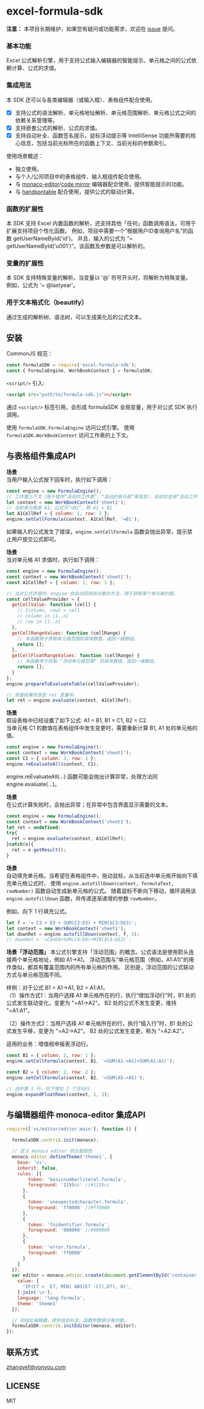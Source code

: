 # excel-formula-sdk

**注意：** 
本项目长期维护，如果您有疑问或功能需求，欢迎在 [issue](https://github.com/yezhang/excel-formula-sdk/issues) 提问。

### 基本功能
Excel 公式解析引擎，用于支持公式输入编辑器的智能提示、单元格之间的公式依赖计算、公式的求值。

### 集成用法
本 SDK 还可以与各类编辑器（或输入框）、表格组件配合使用。
- [x] 支持公式的语法解析、单元格地址解析、单元格范围解析、单元格公式之间的依赖关系管理等。
- [x] 支持嵌套公式的解析、公式的求值。
- [x] 支持自动补全、函数签名提示、鼠标浮动提示等 IntelliSense 功能所需要的核心信息，包括当前光标所在的函数上下文、当前光标的参数索引。

使用场景概述：
- 独立使用。
- 与个人/公司项目中的表格组件、输入框组件配合使用。
- 与 [monaco-editor](https://www.npmjs.com/package/monaco-editor)/[code mirror](https://www.npmjs.com/package/codemirror) 编辑器配合使用，提供智能提示的功能。
- 与 [handsontable](https://www.npmjs.com/package/handsontable) 配合使用，提供公式的联动计算。


### 函数的扩展性
本 SDK 支持 Excel 内置函数的解析，还支持其他「任何」函数调用语法，可用于扩展支持项目个性化函数。
例如，项目中需要一个“根据用户ID查询用户名”的函数 getUserNameById('id')。
并且，输入的公式为 “= getUserNameById('u001')”。该函数及参数是可以解析的。

### 变量的扩展性
本 SDK 支持特殊变量的解析。当变量以 '@' 符号开头时，将解析为特殊变量。
例如，公式为 '= @lastyear'。

### 用于文本格式化（beautify）
通过生成的解析树、语法树，可以生成美化后的公式文本。

## 安装

CommonJS 规范：
```js
const formulaSDK = require('excel-formula-sdk');
const { FormulaEngine, WorkBookContext } = formulaSDK;
```

`<script/>` 引入:
```html
<script src="path/to/formula-sdk.js"></script>
```

通过 `<script/>` 标签引用，会形成 formulaSDK 全局变量，用于对公式 SDK 执行调用。

使用 `formulaSDK.FormulaEngine` 访问公式引擎。
使用 `formulaSDK.WorkBookContext` 访问工作表的上下文。

## 与表格组件集成API

**场景**  
当用户输入公式按下回车时，执行如下调用：
```js
const engine = new FormulaEngine();
// 工作簿上下文（用于提供“活动的工作表”，“活动的单元格”等信息），目前仅支持“活动工作表”。
let context = new WorkBookContext('sheet1'); 
// 当前单元格是 A1，公式为“=B1”，即 A1 = B1
let A1CellRef = { column: 1, row: 1 }; 
engine.setCellFormula(context, A1CellRef, '=B1');
```

如果输入的公式发生了错误，`engine.setCellFormula` 函数会抛出异常，提示禁止用户提交公式即可。

**场景**  
当对单元格 A1 求值时，执行如下调用：
```js
const engine = new FormulaEngine();
const context = new WorkBookContext('sheet1');
const A1CellRef = { column: 1, row: 1 };

// 当对公式求值时，engine 会自动回调该对象的方法，用于获取某个单元格的值。
const cellValueProvider = {
  getCellValue: function (cell) {
    // {column, row} = cell
    // column in [1..n]
    // row in [1..n]
  },
  getCellRangeValues: function (cellRange) {
    // 本函数用于获取单元格范围的具体数值，返回一维数组。
    return [];
  },
  getCellFloatRangeValues: function (cellRange) {
    // 本函数用于获取 “浮动单元格范围” 的具体数值，返回一维数组。
    return [];
  }
};
engine.prepareToEvaluateTable(cellValueProvider);

// 求值结果存放至 ret 变量中。
let ret = engine.evaluate(context, A1CellRef);
```

**场景**  
假设表格中已经设置了如下公式: A1 = B1, B1 = C1, B2 = C2.  
当单元格 C1 的数值在表格组件中发生变更时，需要重新计算 B1, A1 处的单元格的值。
```js
const engine = new FormulaEngine();
const context = new WorkBookContext('sheet1');
const C1 = { column: 3, row: 1 };
engine.reEvaluateAll(context, C1);
```

engine.reEvaluateAll(...) 函数可能会抛出计算异常，处理方法同 engine.evaluate(...)。

**场景**  
在公式计算失败时，会抛出异常；在异常中包含界面显示需要的文本。
```js
const engine = new FormulaEngine();
const context = new WorkBookContext('sheet1');
let ret = undefined;
try{
  ret = engine.evaluate(context, A1CellRef);
}catch(e){
  ret = e.getResult();
}
```

**场景**  
自动填充单元格。当希望在表格组件中，拖动鼠标，从当前选中单元格开始向下填充单元格公式时，
使用 `engine.autofillDown(context, formulaText, rowNumber)` 函数自动生成新单元格的公式。
随着鼠标不断向下移动，循环调用该 `engine.autofillDown` 函数，并传递逐渐递增的参数 `rowNumber`。

例如，向下 1 行填充公式。
```js
let f = '= C3 + D3 + SUM(C3:D3) + MIN($C3:D$3)';
let context = new WorkBookContext('sheet1');
let downRet = engine.autofillDown(context, f, 1);
// downRet = '=C4+D4+SUM(C4:D4)+MIN($C4:D$3)';
```

**场景「浮动范围」**
本公式引擎支持「浮动范围」的概念。公式语法是使用箭头连接两个单元格地址，例如 A1->A1。
浮动范围与“单元格范围（例如，A1:A1)”的用作类似，都具有覆盖范围内的所有单元格的作用。
区别是，浮动范围的公式联动方式与单元格范围不同。

样例：对于公式 B1 = A1->A1, B2 = A1:A1，  
（1）操作方式1：当用户选择 A1 单元格所在的行，执行“增加浮动行”时，B1 处的公式发生联动变化，变更为 "=A1->A2"。
B2 处的公式不发生变更，维持 "=A1:A1"。

（2）操作方式2：当用户选择 A1 单元格所在的行，执行“插入行”时，B1 处的公式发生平移，变更为 "=A2->A2"。
B2 处的公式发生变更，称为 "=A2:A2"。

适用的业务：增值税申报表浮动行。

```js
const B1 = { column: 2, row: 1 };
engine.setCellFormula(context, B1, '=SUM(A1->A1)+SUM(A1:A1)');

const B2 = { column: 2, row: 2 };
engine.setCellFormula(context, B2, '=SUM(A5->A5)');

// 选中第 1 行，向下增加 2 个浮动行
engine.expandFloatRows(context, 1, 2);
```


## 与编辑器组件 monoca-editor 集成API

```js
require(['vs/editor/editor.main'], function () {

  formulaSDK.contrib.init(monaco);

  // 定义 monaco editor 的主题颜色
  monaco.editor.defineTheme('theme1', {
    base: 'vs',
    inherit: false,
    rules: [{
        token: 'basicnumberliteral.formula',
        foreground: '1155cc' //#1155cc
      },
      {
        token: 'unexpectedcharacter.formula',
        foreground: 'ff0000' //#ff0000
      },
      {
        token: 'fnidentifier.formula',
        foreground: '000000' //#000000
      },
      {
        token: 'error.formula',
        foreground: 'ff0000'
      }
    ]
  });      
  var editor = monaco.editor.create(document.getElementById('container'), {
    value: [
      'IF(C7 <  E7, MIN( ABS(E7 -C7),D7), 0)',
    ].join('\n'),
    language: 'lang-formula',
    theme: 'theme1'
  });

  // 初始化编辑器，提供自动补全、函数参数提示等功能。
  formulaSDK.contrib.initEditor(monaco, editor);
});

```


## 联系方式
zhangyef@yonyou.com

## LICENSE
MIT

